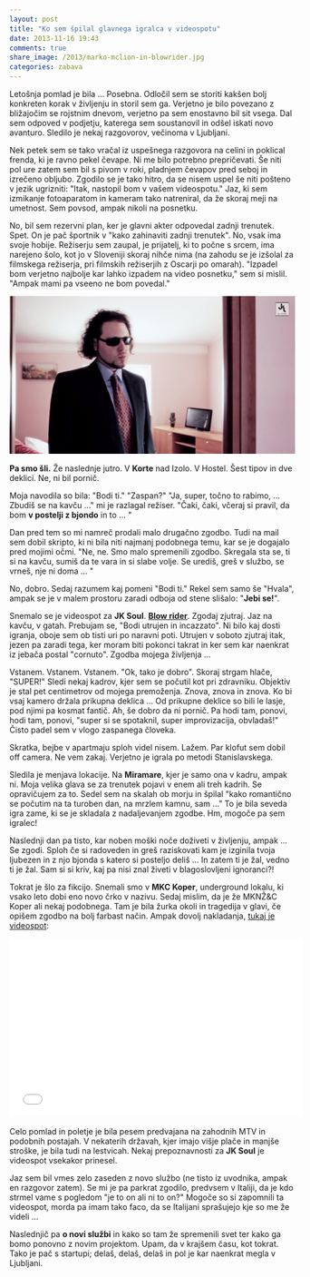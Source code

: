 ```yaml
---
layout: post
title: "Ko sem špilal glavnega igralca v videospotu"
date: 2013-11-16 19:43
comments: true
share_image: /2013/marko-mclion-in-blowrider.jpg
categories: zabava
---
```

Letošnja pomlad je bila … Posebna. Odločil sem se storiti kakšen bolj konkreten korak v življenju in storil sem ga. Verjetno je bilo povezano z bližajočim se rojstnim dnevom, verjetno pa sem enostavno bil sit vsega. Dal sem odpoved v podjetju, katerega sem soustanovil in odšel iskati novo avanturo. Sledilo je nekaj razgovorov, večinoma v Ljubljani.

Nek petek sem se tako vračal iz uspešnega razgovora na celini in poklical frenda, ki je ravno pekel čevape. Ni me bilo potrebno prepričevati. Še niti pol ure zatem sem bil s pivom v roki, pladnjem čevapov pred seboj in izrečeno obljubo. Zgodilo se je tako hitro, da se nisem uspel še niti pošteno v jezik ugrizniti: "Itak, nastopil bom v vašem videospotu." Jaz, ki sem izmikanje fotoaparatom in kameram tako natreniral, da že skoraj meji na umetnost. Sem povsod, ampak nikoli na posnetku.

No, bil sem rezervni plan, ker je glavni akter odpovedal zadnji trenutek. Spet. On je pač športnik v "kako zahinaviti zadnji trenutek". No, vsak ima svoje hobije. Režiserju sem zaupal, je prijatelj, ki to počne s srcem, ima narejeno šolo, kot jo v Sloveniji skoraj nihče nima (na zahodu se je izšolal za filmskega režiserja, pri filmskih režiserjih z Oscarji po omarah). "Izpadel bom verjetno najbolje kar lahko izpadem na video posnetku," sem si mislil. "Ampak mami pa vseeno ne bom povedal."

![image](/images/2013/marko-mclion-in-blowrider.jpg)

**Pa smo šli.** Že naslednje jutro. V **Korte** nad Izolo. V Hostel. Šest tipov in dve deklici. Ne, ni bil pornič.

Moja navodila so bila: "Bodi ti." "Zaspan?" "Ja, super, točno to rabimo, … Zbudiš se na kavču …" mi je razlagal režiser. "Čaki, čaki, včeraj si pravil, da bom **v postelji z bjondo** in to … " 

Dan pred tem so mi namreč prodali malo drugačno zgodbo. Tudi na mail sem dobil skripto, ki ni bila niti najmanj podobnega temu, kar se je dogajalo pred mojimi očmi. "Ne, ne. Smo malo spremenili zgodbo. Skregala sta se, ti si na kavču, sumiš da te vara in si slabe volje. Se urediš, greš v službo, se vrneš, nje ni doma ... " 

No, dobro. Sedaj razumem kaj pomeni "Bodi ti." Rekel sem samo še "Hvala", ampak se je v malem prostoru zaradi odboja od stene slišalo: "**Jebi se!**".

Snemalo se je videospot za **JK Soul**. **[Blow rider](http://j.mp/18dpTSp)**. Zgodaj zjutraj. Jaz na kavču, v gatah. Prebujam se, "Bodi utrujen in incazzato". Ni bilo kaj dosti igranja, oboje sem ob tisti uri po naravni poti. Utrujen v soboto zjutraj itak, jezen pa zaradi tega, ker moram biti pokonci takrat in ker sem kar naenkrat iz jebača postal "cornuto". Zgodba mojega življenja ...

Vstanem. Vstanem. Vstanem. "Ok, tako je dobro". Skoraj strgam hlače, "SUPER!" Sledi nekaj kadrov, kjer sem se počutil kot pri zdravniku. Objektiv je stal pet centimetrov od mojega premoženja. Znova, znova in znova. Ko bi vsaj kamero držala prikupna deklica … Od prikupne deklice so bili le lasje, pod njimi pa kosmat fantič. Ah, še dobro da ni pornič. Pa hodi tam, ponovi, hodi tam, ponovi, "super si se spotaknil, super improvizacija, obvladaš!" Čisto padel sem v vlogo zaspanega človeka. 

Skratka, bejbe v apartmaju sploh videl nisem. Lažem. Par klofut sem dobil off camera. Ne vem zakaj. Verjetno je igrala po metodi Stanislavskega. 

Sledila je menjava lokacije. Na **Miramare**, kjer je samo ona v kadru, ampak ni. Moja velika glava se za trenutek pojavi v enem ali treh kadrih. Se opravičujem za to. Sedel sem na skalah ob morju in špilal "kako romantično se počutim na ta turoben dan, na mrzlem kamnu, sam …" To je bila seveda igra zame, ki se je skladala z nadaljevanjem zgodbe. Hm, mogoče pa sem igralec! 

Naslednji dan pa tisto, kar noben moški noče doživeti v življenju, ampak … Se zgodi. Sploh če si radoveden in greš raziskovati kam je izginila tvoja ljubezen in z njo bjonda s katero si posteljo deliš ... In zatem ti je žal, vedno ti je žal. Sam si si kriv, kaj pa nisi znal živeti v blagoslovljeni ignoranci?! 

Tokrat je šlo za fikcijo. Snemali smo v **MKC Koper**, underground lokalu, ki vsako leto dobi eno novo črko v nazivu. Sedaj mislim, da je že MKNŽ&C Koper ali nekaj podobnega. Tam je bila žurka okoli in tragedija v glavi, če opišem zgodbo na bolj farbast način. Ampak dovolj nakladanja, [tukaj je videospot](http://j.mp/18dpTSp):

<iframe width="518" height="315" src="//www.youtube.com/embed/H-L1S1Qd2Ec?rel=0" frameborder="0" allowfullscreen></iframe>

Celo pomlad in poletje je bila pesem predvajana na zahodnih MTV in podobnih postajah. V nekaterih državah, kjer imajo višje plače in manjše stroške, je bila tudi na lestvicah. Nekaj prepoznavnosti za **JK Soul** je videospot vsekakor prinesel. 

Jaz sem bil vmes zelo zaseden z novo službo (ne tisto iz uvodnika, ampak en razgovor zatem). Se mi je pa parkrat zgodilo, predvsem v Italiji, da je kdo strmel vame s pogledom "je to on ali ni to on?" Mogoče so si zapomnili ta videospot, morda pa imam tako faco, da se Italijani sprašujejo kje so me že videli … 

Naslednjič pa **o novi službi** in kako so tam že spremenili svet ter kako ga bomo ponovno z novim projektom. Upam, da v krajšem času, kot tokrat. Tako je pač s startupi; delaš, delaš, delaš in pol je kar naenkrat megla v Ljubljani.
